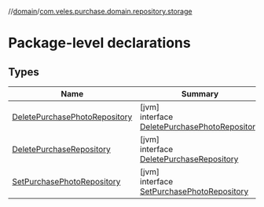 //[domain](../../index.md)/[com.veles.purchase.domain.repository.storage](index.md)

# Package-level declarations

## Types

| Name | Summary |
|---|---|
| [DeletePurchasePhotoRepository](-delete-purchase-photo-repository/index.md) | [jvm]<br>interface [DeletePurchasePhotoRepository](-delete-purchase-photo-repository/index.md) |
| [DeletePurchaseRepository](-delete-purchase-repository/index.md) | [jvm]<br>interface [DeletePurchaseRepository](-delete-purchase-repository/index.md) |
| [SetPurchasePhotoRepository](-set-purchase-photo-repository/index.md) | [jvm]<br>interface [SetPurchasePhotoRepository](-set-purchase-photo-repository/index.md) |
